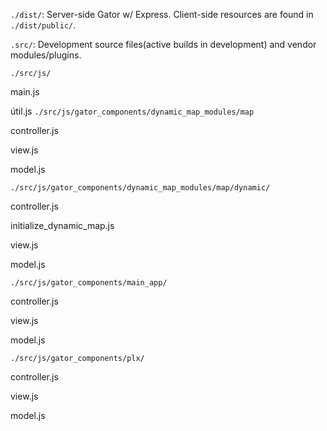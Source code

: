 



`./dist/`:  Server-side Gator w/ Express. Client-side resources are found in `./dist/public/`.

`.src/`: Development source files(active builds in development) and vendor modules/plugins. 

`./src/js/`

main.js

útil.js
`./src/js/gator_components/dynamic_map_modules/map`

controller.js

view.js

model.js

`./src/js/gator_components/dynamic_map_modules/map/dynamic/`

controller.js

initialize_dynamic_map.js

view.js

model.js

`./src/js/gator_components/main_app/`

controller.js

view.js

model.js

`./src/js/gator_components/plx/`

controller.js

view.js

model.js
